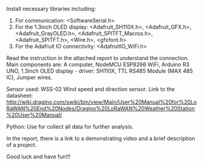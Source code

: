 Install necessary libraries including:
  1. For communication: <SoftwareSerial.h> 
  2. For the 1.3inch OLED display: <Adafruit_SH110X.h>, <Adafruit_GFX.h>, <Adafruit_GrayOLED.h>, <Adafruit_SPITFT_Macros.h>, <Adafruit_SPITFT.h>, <Wire.h>, <gfxfont.h>
  3. For the Adafruit IO connectivity: <AdafruitIO_WiFi.h>

Read the instruction in the attached report to understand the connection. Main components are: A computer, NodeMCU ESP8266 WiFi, Arduino R3 UNO, 1.3inch OLED display - driver: SH110X, TTL RS485 Module (MAX 485 IC), Jumper wires.

Sensor used: WSS-02 Wind speed and direction sensor. Link to the datasheet: http://wiki.dragino.com/xwiki/bin/view/Main/User%20Manual%20for%20LoRaWAN%20End%20Nodes/Dragino%20LoRaWAN%20Weather%20Station%20User%20Manual/

Python: Use for collect all data for further analysis.

In the report, there is a link to a demonstrating video and a brief description of a project.

Good luck and have fun!!!
